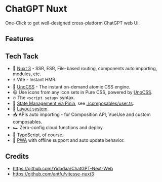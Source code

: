 # ChatGPT Nuxt

One-Click to get well-designed cross-platform ChatGPT web UI.

## Features

## Tech Tack

- 💚 [Nuxt 3](https://nuxt.com/) - SSR, ESR, File-based routing, components auto importing, modules, etc.
- ⚡️ Vite - Instant HMR.
- 🎨 [UnoCSS](https://github.com/unocss/unocss) - The instant on-demand atomic CSS engine.
- 😃 Use icons from any icon sets in Pure CSS, powered by [UnoCSS](https://github.com/unocss/unocss).
- 🔥 The `<script setup>` syntax.
- 🍍 [State Management via Pinia](https://github.com/vuejs/pinia), see [./composables/user.ts](composables/user.ts).
- 📑 [Layout system](layouts).
- 📥 APIs auto importing - for Composition API, VueUse and custom composables.
- 🏎 Zero-config cloud functions and deploy.
- 🦾 TypeScript, of course.
- 📲 [PWA](https://github.com/vite-pwa/nuxt) with offline support and auto update behavior.

## Credits

- https://github.com/Yidadaa/ChatGPT-Next-Web
- https://github.com/antfu/vitesse-nuxt3
